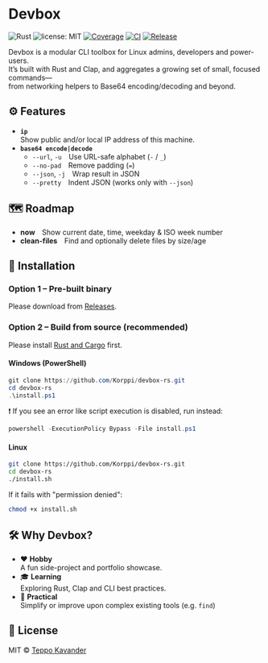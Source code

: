 # Devbox

![Rust](https://img.shields.io/badge/language-Rust-red) ![license: MIT](https://img.shields.io/badge/license-MIT-green) [![Coverage](https://github.com/Korppi/devbox-rs/actions/workflows/coverage.yaml/badge.svg)](https://github.com/Korppi/devbox-rs/actions/workflows/coverage.yaml) [![CI](https://github.com/Korppi/devbox-rs/actions/workflows/ci.yaml/badge.svg?branch=development)](https://github.com/Korppi/devbox-rs/actions/workflows/ci.yaml) [![Release](https://github.com/Korppi/devbox-rs/actions/workflows/release.yaml/badge.svg?branch=master)](https://github.com/Korppi/devbox-rs/actions/workflows/release.yaml)



Devbox is a modular CLI toolbox for Linux admins, developers and power-users.  
It’s built with Rust and Clap, and aggregates a growing set of small, focused commands—  
from networking helpers to Base64 encoding/decoding and beyond.

## ⚙️ Features

- **`ip`**  
  Show public and/or local IP address of this machine.
- **`base64 encode|decode`**  
  - `--url`, `-u` Use URL-safe alphabet (`-` / `_`)  
  - `--no-pad` Remove padding (`=`)  
  - `--json`, `-j` Wrap result in JSON  
  - `--pretty` Indent JSON (works only with `--json`)

## 🗺️ Roadmap

- **now** Show current date, time, weekday & ISO week number  
- **clean-files** Find and optionally delete files by size/age 

## 🚀 Installation

### Option 1 – Pre-built binary 
Please download from [Releases](https://github.com/Korppi/devbox-rs/releases).

### Option 2 – Build from source (recommended) 
Please install [Rust and Cargo](https://www.rust-lang.org/tools/install) first.

#### Windows (PowerShell)

```powershell
git clone https://github.com/Korppi/devbox-rs.git
cd devbox-rs
.\install.ps1
```
❗ If you see an error like script execution is disabled, run instead:
```powershell
powershell -ExecutionPolicy Bypass -File install.ps1
```
#### Linux

```bash
git clone https://github.com/Korppi/devbox-rs.git
cd devbox-rs
./install.sh
```
If it fails with "permission denied":
```bash
chmod +x install.sh
```

## 🛠️ Why Devbox?

- ❤️ **Hobby**  
  A fun side-project and portfolio showcase.  
- 🎓 **Learning**  
  Exploring Rust, Clap and CLI best practices.  
- 🚀 **Practical**  
  Simplify or improve upon complex existing tools (e.g. `find`)  

## 📄 License

MIT © [Teppo Kavander](https://github.com/Korppi)

